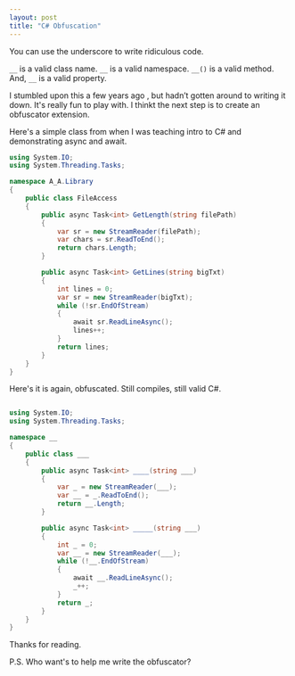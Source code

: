 ```yaml
---
layout: post
title: "C# Obfuscation"
---
```


You can use the underscore to write ridiculous code.

`__` is a valid class name. `__` is a valid namespace. `__()` is a valid method. And, `__` is a valid property.


I stumbled upon this a few years ago , but hadn’t gotten around to writing it down. It's really fun to play with. I thinkt the next step is to create an obfuscator extension.

Here's a simple class from when I was teaching intro to C# and demonstrating async and await.

```csharp
using System.IO;
using System.Threading.Tasks;

namespace A_A.Library
{
    public class FileAccess
    {
        public async Task<int> GetLength(string filePath)
        {
            var sr = new StreamReader(filePath);
            var chars = sr.ReadToEnd();
            return chars.Length;
        }

        public async Task<int> GetLines(string bigTxt)
        {
            int lines = 0;
            var sr = new StreamReader(bigTxt);
            while (!sr.EndOfStream)
            {
                await sr.ReadLineAsync();
                lines++;
            }
            return lines;
        }
    }
}
```

Here's it is again, obfuscated. Still compiles, still valid C#. 

```csharp

using System.IO;
using System.Threading.Tasks;

namespace __
{
    public class ___
    {
        public async Task<int> ____(string ___)
        {
            var _ = new StreamReader(___);
            var __ = _.ReadToEnd();
            return __.Length;
        }

        public async Task<int> _____(string ___)
        {
            int _ = 0;
            var __ = new StreamReader(___);
            while (!__.EndOfStream)
            {
                await __.ReadLineAsync();
                _++;
            }
            return _;
        }
    }
}
```

Thanks for reading. 

P.S. Who want's to help me write the obfuscator?
